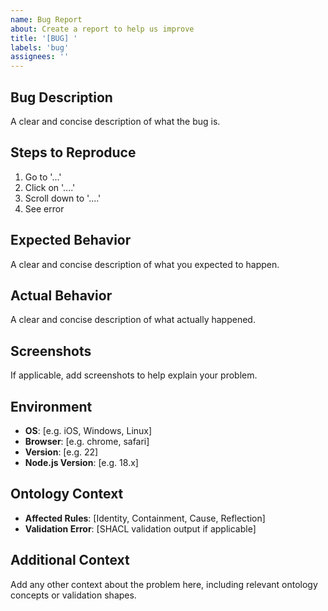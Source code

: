 ```yaml
---
name: Bug Report
about: Create a report to help us improve
title: '[BUG] '
labels: 'bug'
assignees: ''
---
```


## Bug Description
A clear and concise description of what the bug is.

## Steps to Reproduce
1. Go to '...'
2. Click on '....'
3. Scroll down to '....'
4. See error

## Expected Behavior
A clear and concise description of what you expected to happen.

## Actual Behavior
A clear and concise description of what actually happened.

## Screenshots
If applicable, add screenshots to help explain your problem.

## Environment
- **OS**: [e.g. iOS, Windows, Linux]
- **Browser**: [e.g. chrome, safari]
- **Version**: [e.g. 22]
- **Node.js Version**: [e.g. 18.x]

## Ontology Context
- **Affected Rules**: [Identity, Containment, Cause, Reflection]
- **Validation Error**: [SHACL validation output if applicable]

## Additional Context
Add any other context about the problem here, including relevant ontology concepts or validation shapes.